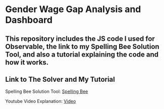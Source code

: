 # Gender Wage Gap Analysis and Dashboard

This repository includes the JS code I used for Observable, the link to my Spelling Bee Solution Tool, and also a tutorial explaining the code and how it works.
---

## Link to The Solver and My Tutorial
Spelling Bee Solution Tool: [Spelling Bee](https://jacehiga.pages.dev/spellingbeesolver)

Youtube Video Explanation: [Video](https://youtu.be/CkrZXnwQGi8)
